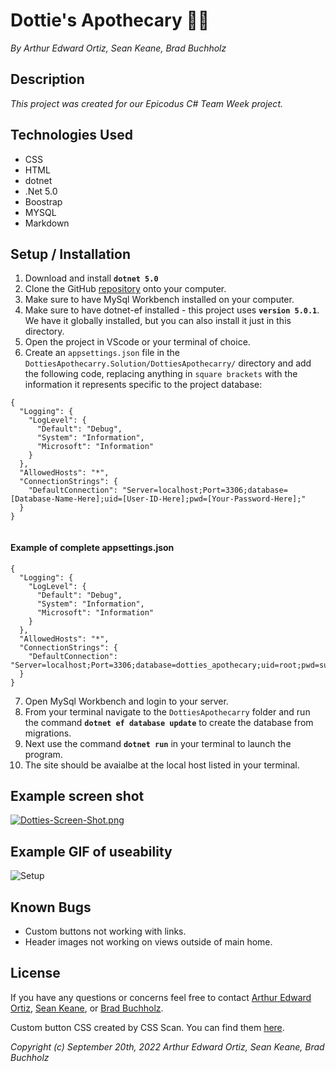 # Dottie's Apothecary :mage_woman:
_By Arthur Edward Ortiz, Sean Keane, Brad Buchholz_

## Description

_This project was created for our Epicodus C# Team Week project._ 

## Technologies Used 
* CSS
* HTML 
* dotnet
* .Net 5.0
* Boostrap
* MYSQL
* Markdown       

## Setup / Installation 

1. Download and install **`dotnet 5.0`**
2. Clone the GitHub [repository](https://github.com/ArthurEOrtiz/DottiesApothecarry.Solution.git) onto your computer.
3. Make sure to have MySql Workbench installed on your computer.
4. Make sure to have dotnet-ef installed - this project uses **`version 5.0.1`**. We have it globally installed, but you can also install it just in this directory. 
5. Open the project in VScode or your terminal of choice. 
6. Create an `appsettings.json` file in the `DottiesApothecarry.Solution/DottiesApothecarry/` directory and add the following code, replacing anything in `square brackets` with the information it represents specific to the project database:

```
{
  "Logging": {
    "LogLevel": {
      "Default": "Debug",
      "System": "Information",
      "Microsoft": "Information"
    }
  },
  "AllowedHosts": "*",
  "ConnectionStrings": {
    "DefaultConnection": "Server=localhost;Port=3306;database=[Database-Name-Here];uid=[User-ID-Here];pwd=[Your-Password-Here];"
  }
}


```
#### Example of complete appsettings.json
```
{
  "Logging": {
    "LogLevel": {
      "Default": "Debug",
      "System": "Information",
      "Microsoft": "Information"
    }
  },
  "AllowedHosts": "*",
  "ConnectionStrings": {
    "DefaultConnection": "Server=localhost;Port=3306;database=dotties_apothecary;uid=root;pwd=superawesomestrongpassword;"
  }
}
```
7. Open MySql Workbench and login to your server.
8. From your terminal navigate to the `DottiesApothecarry` folder and run the command **`dotnet ef database update`** to create the database from migrations.
9. Next use the command **`dotnet run`** in your terminal to launch the program.
10. The site should be avaialbe at the local host listed in your terminal. 

## Example screen shot
[![Dotties-Screen-Shot.png](https://i.postimg.cc/dV6677FB/Dotties-Screen-Shot.png)](https://postimg.cc/4YKVqxm7)

## Example GIF of useability
![Setup](Dotties-Gif.gif)

## Known Bugs 
* Custom buttons not working with links.
* Header images not working on views outside of main home. 
## License

If you have any questions or concerns feel free to contact [Arthur Edward Ortiz](mailto:Ortiz.Arthur.E@gmail.com), [Sean Keane](mailto:code@sean-keane.com), or [Brad Buchholz](mailto:bradbuchholz@gmail.com).

Custom button CSS created by CSS Scan. You can find them [here](https://getcssscan.com/css-buttons-examples). 

_Copyright (c) September 20th, 2022 Arthur Edward Ortiz, Sean Keane, Brad Buchholz_